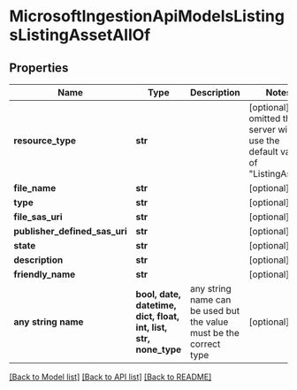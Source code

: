 # MicrosoftIngestionApiModelsListingsListingAssetAllOf


## Properties
Name | Type | Description | Notes
------------ | ------------- | ------------- | -------------
**resource_type** | **str** |  | [optional]  if omitted the server will use the default value of "ListingAsset"
**file_name** | **str** |  | [optional] 
**type** | **str** |  | [optional] 
**file_sas_uri** | **str** |  | [optional] 
**publisher_defined_sas_uri** | **str** |  | [optional] 
**state** | **str** |  | [optional] 
**description** | **str** |  | [optional] 
**friendly_name** | **str** |  | [optional] 
**any string name** | **bool, date, datetime, dict, float, int, list, str, none_type** | any string name can be used but the value must be the correct type | [optional]

[[Back to Model list]](../README.md#documentation-for-models) [[Back to API list]](../README.md#documentation-for-api-endpoints) [[Back to README]](../README.md)


